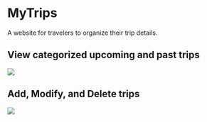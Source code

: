# MyTrips
A website for travelers to organize their trip details.

## View categorized upcoming and past trips
![](http://g.recordit.co/r9MvqiVOHq.gif)

## Add, Modify, and Delete trips
![](http://recordit.co/jG4gfMgpj9)
